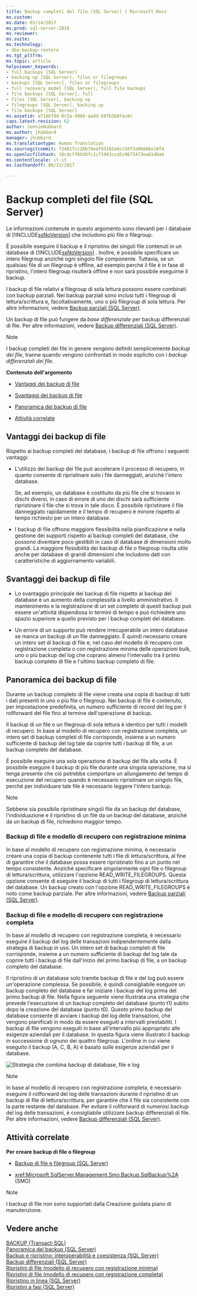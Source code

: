 ```yaml
---
title: Backup completi del file (SQL Server) | Microsoft Docs
ms.custom: 
ms.date: 03/14/2017
ms.prod: sql-server-2016
ms.reviewer: 
ms.suite: 
ms.technology:
- dbe-backup-restore
ms.tgt_pltfrm: 
ms.topic: article
helpviewer_keywords:
- full backups [SQL Server]
- backing up [SQL Server], files or filegroups
- backups [SQL Server], files or filegroups
- full recovery model [SQL Server], full file backups
- file backups [SQL Server], full
- files [SQL Server], backing up
- filegroups [SQL Server], backing up
- file backups [SQL Server]
ms.assetid: a716bf8d-0c5a-490d-aadd-597b3b0fac0c
caps.latest.revision: 62
author: JennieHubbard
ms.author: jhubbard
manager: jhubbard
ms.translationtype: Human Translation
ms.sourcegitcommit: f3481fcc2bb74eaf93182e6cc58f5a06666e10f4
ms.openlocfilehash: 10cdcff6b30fc1c71943cca5c0675473ea81d0ae
ms.contentlocale: it-it
ms.lasthandoff: 06/22/2017

---
```

# <a name="full-file-backups-sql-server"></a>Backup completi del file (SQL Server)
  Le informazioni contenute in questo argomento sono rilevanti per i database di [!INCLUDE[ssNoVersion](../../includes/ssnoversion-md.md)] che includono più file o filegroup.  
  
 È possibile eseguire il backup e il ripristino dei singoli file contenuti in un database di [!INCLUDE[ssNoVersion](../../includes/ssnoversion-md.md)] . Inoltre, è possibile specificare un intero filegroup anziché ogni singolo file componente. Tuttavia, se un qualsiasi file di un filegroup è offline, ad esempio perché il file è in fase di ripristino, l'intero filegroup risulterà offline e non sarà possibile eseguirne il backup.  
  
 I backup di file relativi a filegroup di sola lettura possono essere combinati con backup parziali. Nei backup parziali sono inclusi tutti i filegroup di lettura/scrittura e, facoltativamente, uno o più filegroup di sola lettura. Per altre informazioni, vedere [Backup parziali &#40;SQL Server&#41;](../../relational-databases/backup-restore/partial-backups-sql-server.md).  
  
 Un backup di file può fungere da *base differenziale* per backup differenziali di file. Per altre informazioni, vedere [Backup differenziali &#40;SQL Server&#41;](../../relational-databases/backup-restore/differential-backups-sql-server.md).  
  
> [!NOTE]  
>  I backup completi dei file in genere vengono definiti semplicemente *backup dei file*, tranne quando vengono confrontati in modo esplicito con i *backup differenziali dei file*.  
  
 **Contenuto dell'argomento**  
  
-   [Vantaggi dei backup di file](#Benefits)  
  
-   [Svantaggi dei backup di file](#Disadvantages)  
  
-   [Panoramica dei backup di file](#Overview)  
  
-   [Attività correlate](#RelatedTasks)  
  
##  <a name="Benefits"></a> Vantaggi dei backup di file  
 Rispetto ai backup completi del database, i backup di file offrono i seguenti vantaggi:  
  
-   L'utilizzo dei backup dei file può accelerare il processo di recupero, in quanto consente di ripristinare solo i file danneggiati, anziché l'intero database.  
  
     Se, ad esempio, un database è costituito da più file che si trovano in dischi diversi, in caso di errore di uno dei dischi sarà sufficiente ripristinare il file che si trova in tale disco. È possibile ripristinare il file danneggiato rapidamente e il tempo di recupero è minore rispetto al tempo richiesto per un intero database.  
  
-   I backup di file offrono maggiore flessibilità nella pianificazione e nella gestione dei supporti rispetto ai backup completi del database, che possono diventare poco gestibili in caso di database di dimensioni molto grandi. La maggiore flessibilità dei backup di file o filegroup risulta utile anche per database di grandi dimensioni che includono dati con caratteristiche di aggiornamento variabili.  
  
##  <a name="Disadvantages"></a> Svantaggi dei backup di file  
  
-   Lo svantaggio principale dei backup di file rispetto ai backup del database è un aumento della complessità a livello amministrativo. Il mantenimento e la registrazione di un set completo di questi backup può essere un'attività dispendiosa in termini di tempo e può richiedere uno spazio superiore a quello previsto per i backup completi del database.  
  
-   Un errore di un supporto può rendere irrecuperabile un intero database se manca un backup di un file danneggiato. È quindi necessario creare un intero set di backup di file e, nel caso del modello di recupero con registrazione completa o con registrazione minima delle operazioni bulk, uno o più backup del log che coprano almeno l'intervallo tra il primo backup completo di file e l'ultimo backup completo di file.  
  
##  <a name="Overview"></a> Panoramica dei backup di file  
 Durante un backup completo di file viene creata una copia di backup di tutti i dati presenti in uno o più file o filegroup. Nei backup di file è contenuto, per impostazione predefinita, un numero sufficiente di record del log per il rollforward del file fino al termine dell'operazione di backup.  
  
 Il backup di un file o un filegroup di sola lettura è identico per tutti i modelli di recupero. In base al modello di recupero con registrazione completa, un intero set di backup completi di file corrisponde, insieme a un numero sufficiente di backup del log tale da coprire tutti i backup di file, a un backup completo del database.  
  
 È possibile eseguire una sola operazione di backup del file alla volta. È possibile eseguire il backup di più file durante una singola operazione, ma si tenga presente che ciò potrebbe comportare un allungamento del tempo di esecuzione del recupero quando è necessario ripristinare un singolo file, perché per individuare tale file è necessario leggere l'intero backup.  
  
> [!NOTE]  
>  Sebbene sia possibile ripristinare singoli file da un backup del database, l'individuazione e il ripristino di un file da un backup del database, anziché da un backup di file, richiedono maggior tempo.  
  
### <a name="file-backups-and-the-simple-recovery-model"></a>Backup di file e modello di recupero con registrazione minima  
 In base al modello di recupero con registrazione minima, è necessario creare una copia di backup contenente tutti i file di lettura/scrittura, al fine di garantire che il database possa essere ripristinato fino a un punto nel tempo consistente. Anziché specificare singolarmente ogni file o filegroup di lettura/scrittura, utilizzare l'opzione READ_WRITE_FILEGROUPS. Questa opzione consente di eseguire il backup di tutti i filegroup di lettura/scrittura del database. Un backup creato con l'opzione READ_WRITE_FILEGROUPS è noto come backup parziale. Per altre informazioni, vedere [Backup parziali &#40;SQL Server&#41;](../../relational-databases/backup-restore/partial-backups-sql-server.md).  
  
### <a name="file-backups-and-the-full-recovery-model"></a>Backup di file e modello di recupero con registrazione completa  
 In base al modello di recupero con registrazione completa, è necessario eseguire il backup del log delle transazioni indipendentemente dalla strategia di backup in uso. Un intero set di backup completi di file corrisponde, insieme a un numero sufficiente di backup del log tale da coprire tutti i backup di file dall'inizio del primo backup di file, a un backup completo del database.  
  
 Il ripristino di un database solo tramite backup di file e del log può essere un'operazione complessa. Se possibile, è quindi consigliabile eseguire un backup completo del database e far iniziare i backup del log prima del primo backup di file. Nella figura seguente viene illustrata una strategia che prevede l'esecuzione di un backup completo del database (punto t1) subito dopo la creazione del database (punto t0). Questo primo backup del database consente di avviare i backup del log delle transazioni, che vengono pianificati in modo da essere eseguiti a intervalli prestabiliti. I backup di file vengono eseguiti in base all'intervallo più appropriato alle esigenze aziendali per il database. In questa figura viene illustrato il backup in successione di ognuno dei quattro filegroup. L'ordine in cui viene eseguito il backup (A, C, B, A) è basato sulle esigenze aziendali per il database.  
  
 ![Strategia che combina backup di database, file e log](../../relational-databases/backup-restore/media/bnr-rmfull-3-fulldb-filegrps-log-backups.gif "Strategia che combina backup di database, file e log")  
  
> [!NOTE]  
>  In base al modello di recupero con registrazione completa, è necessario eseguire il rollforward del log delle transazioni durante il ripristino di un backup di file di lettura/scrittura, per garantire che il file sia consistente con la parte restante del database. Per evitare il rollforward di numerosi backup del log delle transazioni, è consigliabile utilizzare backup differenziali di file. Per altre informazioni, vedere [Backup differenziali &#40;SQL Server&#41;](../../relational-databases/backup-restore/differential-backups-sql-server.md).  
  
##  <a name="RelatedTasks"></a> Attività correlate  
 **Per creare backup di file o filegroup**  
  
-   [Backup di file e filegroup &#40;SQL Server&#41;](../../relational-databases/backup-restore/back-up-files-and-filegroups-sql-server.md)  
  
-   <xref:Microsoft.SqlServer.Management.Smo.Backup.SqlBackup%2A> (SMO)  
  
> [!NOTE]  
>  I backup di file non sono supportati dalla Creazione guidata piano di manutenzione.  
  
## <a name="see-also"></a>Vedere anche  
 [BACKUP &#40;Transact-SQL&#41;](../../t-sql/statements/backup-transact-sql.md)   
 [Panoramica del backup &#40;SQL Server&#41;](../../relational-databases/backup-restore/backup-overview-sql-server.md)   
 [Backup e ripristino: interoperabilità e coesistenza &#40;SQL Server&#41;](../../relational-databases/backup-restore/backup-and-restore-interoperability-and-coexistence-sql-server.md)   
 [Backup differenziali &#40;SQL Server&#41;](../../relational-databases/backup-restore/differential-backups-sql-server.md)   
 [Ripristini di file &#40;modello di recupero con registrazione minima&#41;](../../relational-databases/backup-restore/file-restores-simple-recovery-model.md)   
 [Ripristini di file &#40;modello di recupero con registrazione completa&#41;](../../relational-databases/backup-restore/file-restores-full-recovery-model.md)   
 [Ripristino in linea &#40;SQL Server&#41;](../../relational-databases/backup-restore/online-restore-sql-server.md)   
 [Ripristini a fasi &#40;SQL Server&#41;](../../relational-databases/backup-restore/piecemeal-restores-sql-server.md)  
  
  
